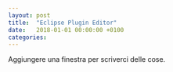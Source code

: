 ```yaml
---
layout: post
title:  "Eclipse Plugin Editor"
date:   2018-01-01 00:00:00 +0100
categories:
---
```



Aggiungere una finestra per scriverci delle cose.

